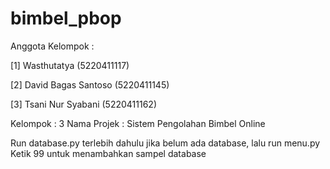 # bimbel_pbop
Anggota Kelompok :

[1] Wasthutatya         (5220411117)

[2] David Bagas Santoso (5220411145)

[3] Tsani Nur Syabani   (5220411162)


Kelompok       : 3
Nama Projek    : Sistem Pengolahan Bimbel Online

Run database.py terlebih dahulu jika belum ada database, 
lalu run menu.py
Ketik 99 untuk menambahkan sampel database 
